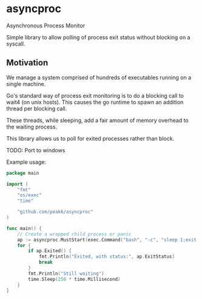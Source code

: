 # asyncproc
Asynchronous Process Monitor

Simple library to allow polling of process exit status without blocking on a syscall.

## Motivation  
We manage a system comprised of hundreds of executables running on a single machine.  

Go's standard way of process exit monitoring is to do a blocking call to wait4 (on unix hosts).
This causes the go runtime to spawn an addition thread per blocking call.  

These threads, while sleeping, add a fair amount of memory overhead to the waiting process.

This library allows us to poll for exited processes rather than block.

TODO: Port to windows

Example usage:

```go
package main

import (
	"fmt"
	"os/exec"
	"time"

	"github.com/peak6/asyncproc"
)

func main() {
	// Create a wrapped child process or panic
	ap := asyncproc.MustStart(exec.Command("bash", "-c", "sleep 1;exit 2"))
	for {
		if ap.Exited() {
			fmt.Println("Exited, with status:", ap.ExitStatus)
			break
		}
		fmt.Println("Still waiting")
		time.Sleep(250 * time.Millisecond)
	}
}
```
